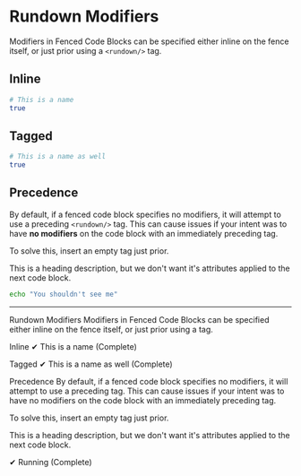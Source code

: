 # Rundown Modifiers

Modifiers in Fenced Code Blocks can be specified either inline on the fence itself, or just prior using a `<rundown/>` tag.

## Inline

``` bash named
# This is a name
true
```

## Tagged

<r named/>

``` bash
# This is a name as well
true
```

## Precedence

By default, if a fenced code block specifies no modifiers, it will attempt to use a preceding `<rundown/>` tag. This can cause issues if your intent was to have **no modifiers** on the code block with an immediately preceding tag.

To solve this, insert an empty tag just prior.

<r desc stdout>This is a heading description, but we don't want it's attributes applied to the next code block.</r>

<r/>

``` bash
echo "You shouldn't see me"
```

-----

Rundown Modifiers
Modifiers in Fenced Code Blocks can be specified either inline on the fence itself,
or just prior using a <rundown/> tag.

  Inline
  ✔ This is a name (Complete)

  Tagged
  ✔ This is a name as well (Complete)

  Precedence
  By default, if a fenced code block specifies no modifiers, it will attempt to use a
  preceding <rundown/> tag. This can cause issues if your intent was to have no
  modifiers on the code block with an immediately preceding tag.

  To solve this, insert an empty tag just prior.

  This is a heading description, but we don't want it's attributes applied to the
  next code block.

  ✔ Running (Complete)
